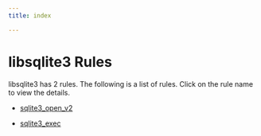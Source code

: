 ```yaml
---
title: index

---
```



# libsqlite3 Rules

libsqlite3 has 2 rules. The following is a list of rules. Click on the rule name to view the details.


- [sqlite3_open_v2](/projects/libsqlite3/sqlite3_open_v2)

- [sqlite3_exec](/projects/libsqlite3/sqlite3_exec)
